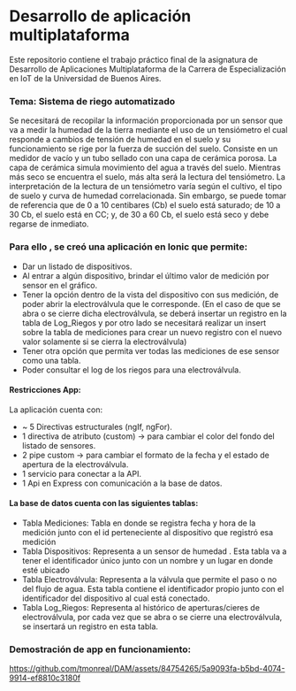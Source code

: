 # Desarrollo de aplicación multiplataforma 

Este repositorio contiene el trabajo práctico final de la asignatura de Desarrollo de Aplicaciones Multiplataforma de la Carrera de Especialización en IoT de la Universidad de Buenos Aires.
### Tema: Sistema de riego automatizado 

Se necesitará de recopilar la información proporcionada por un sensor que va a medir la
humedad de la tierra mediante el uso de un tensiómetro el cual responde a cambios de
tensión de humedad en el suelo y su funcionamiento se rige por la fuerza de succión del
suelo. Consiste en un medidor de vacío y un tubo sellado con una capa de cerámica porosa.
La capa de cerámica simula movimiento del agua a través del suelo. Mientras más seco se
encuentra el suelo, más alta será la lectura del tensiómetro. La interpretación de la lectura
de un tensiómetro varía según el cultivo, el tipo de suelo y curva de humedad
correlacionada. Sin embargo, se puede tomar de referencia que de 0 a 10 centibares (Cb) el
suelo está saturado; de 10 a 30 Cb, el suelo está en CC; y, de 30 a 60 Cb, el suelo está
seco y debe regarse de inmediato.


### Para ello , se creó una aplicación en Ionic que permite:
- Dar un listado de dispositivos.
- Al entrar a algún dispositivo, brindar el último valor de medición por sensor en el gráfico.
- Tener la opción dentro de la vista del dispositivo con sus medición, de poder abrir la electroválvula que le corresponde. (En el caso de que se abra o se cierre dicha electroválvula, se deberá insertar un registro en la tabla de Log_Riegos y por otro lado se necesitará realizar un insert sobre la tabla de mediciones para crear un nuevo registro con el nuevo valor solamente si se cierra la electroválvula)
- Tener otra opción que permita ver todas las mediciones de ese sensor como una tabla.
- Poder consultar el log de los riegos para una electroválvula.

#### Restricciones App:
La aplicación cuenta con:
- ~ 5 Directivas estructurales (ngIf, ngFor).
- 1 directiva de atributo (custom) → para cambiar el color del fondo del listado de sensores.
- 2 pipe custom → para cambiar el formato de la fecha y el estado de apertura de la electroválvula.
- 1 servicio para conectar a la API.
- 1 Api en Express con comunicación a la base de datos.

#### La base de datos cuenta con las siguientes tablas:
- Tabla Mediciones: Tabla en donde se registra fecha y hora de la medición junto con el id perteneciente al dispositivo que registró esa medición
- Tabla Dispositivos: Representa a un sensor de humedad . Esta tabla va a tener el identificador único junto con un nombre y un lugar en donde esté ubicado
- Tabla Electroválvula: Representa a la válvula que permite el paso o no del flujo de agua. Esta tabla contiene el identificador propio junto con el identificador del dispositivo al cual está conectado.
- Tabla Log_Riegos: Representa al histórico de aperturas/cieres de electroválvula, por cada vez que se abra o se cierre una electroválvula, se insertará un registro en esta tabla.

### Demostración de app en funcionamiento:

https://github.com/tmonreal/DAM/assets/84754265/5a9093fa-b5bd-4074-9914-ef8810c3180f

